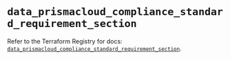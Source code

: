 # `data_prismacloud_compliance_standard_requirement_section`

Refer to the Terraform Registry for docs: [`data_prismacloud_compliance_standard_requirement_section`](https://registry.terraform.io/providers/paloaltonetworks/prismacloud/1.7.0/docs/data-sources/compliance_standard_requirement_section).
